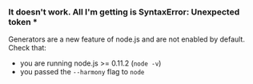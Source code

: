 ### It doesn't work. All I'm getting is SyntaxError: Unexpected token *

Generators are a new feature of node.js and are not enabled by default. Check that:
* you are running node.js >= 0.11.2 (`node -v`)
* you passed the `--harmony` flag to `node`
